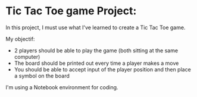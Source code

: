 # Tic Tac Toe game Project:
In this project, I must use what I've learned to create a Tic Tac Toe game.

My objectif:
* 2 players should be able to play the game (both sitting at the same computer)
* The board should be printed out every time a player makes a move
* You should be able to accept input of the player position and then place a symbol on the board

I'm using a Notebook environment for coding.